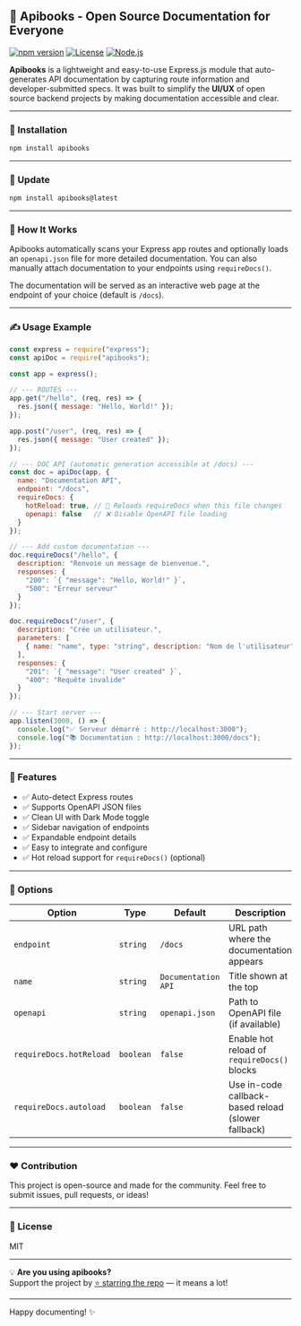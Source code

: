 ## 📘 Apibooks - Open Source Documentation for Everyone
[![npm version](https://img.shields.io/npm/v/apibooks.svg)](https://www.npmjs.com/package/apibooks)
[![License](https://img.shields.io/npm/l/apibooks)](LICENSE)
[![Node.js](https://img.shields.io/badge/Node.js-%3E=14.0.0-green)](https://nodejs.org/)

**Apibooks** is a lightweight and easy-to-use Express.js module that auto-generates API documentation by capturing route information and developer-submitted specs. It was built to simplify the **UI/UX** of open source backend projects by making documentation accessible and clear.

---

### 🚀 Installation

```bash
npm install apibooks
```

---

### 🔁 Update

```bash
npm install apibooks@latest
```

---

### 🧠 How It Works

Apibooks automatically scans your Express app routes and optionally loads an `openapi.json` file for more detailed documentation. You can also manually attach documentation to your endpoints using `requireDocs()`.

The documentation will be served as an interactive web page at the endpoint of your choice (default is `/docs`).

---

### ✍️ Usage Example

```js
const express = require("express");
const apiDoc = require("apibooks");

const app = express();

// --- ROUTES ---
app.get("/hello", (req, res) => {
  res.json({ message: "Hello, World!" });
});

app.post("/user", (req, res) => {
  res.json({ message: "User created" });
});

// --- DOC API (automatic generation accessible at /docs) ---
const doc = apiDoc(app, {
  name: "Documentation API",
  endpoint: "/docs",
  requireDocs: {
    hotReload: true, // 🚀 Reloads requireDocs when this file changes
    openapi: false   // ❌ Disable OpenAPI file loading
  }
});

// --- Add custom documentation ---
doc.requireDocs("/hello", {
  description: "Renvoie un message de bienvenue.",
  responses: {
    "200": `{ "message": "Hello, World!" }`,
    "500": "Erreur serveur"
  }
});

doc.requireDocs("/user", {
  description: "Crée un utilisateur.",
  parameters: [
    { name: "name", type: "string", description: "Nom de l'utilisateur" }
  ],
  responses: {
    "201": `{ "message": "User created" }`,
    "400": "Requête invalide"
  }
});

// --- Start server ---
app.listen(3000, () => {
  console.log("✅ Serveur démarré : http://localhost:3000");
  console.log("📚 Documentation : http://localhost:3000/docs");
});
```

---

### 📂 Features

- ✅ Auto-detect Express routes
- ✅ Supports OpenAPI JSON files
- ✅ Clean UI with Dark Mode toggle
- ✅ Sidebar navigation of endpoints
- ✅ Expandable endpoint details
- ✅ Easy to integrate and configure
- ✅ Hot reload support for `requireDocs()` (optional)

---

### 📌 Options

| Option                   | Type      | Default         | Description                                          |
|--------------------------|-----------|------------------|------------------------------------------------------|
| `endpoint`               | `string`  | `/docs`          | URL path where the documentation appears            |
| `name`                   | `string`  | `Documentation API` | Title shown at the top                        |
| `openapi`                | `string`  | `openapi.json`   | Path to OpenAPI file (if available)                 |
| `requireDocs.hotReload` | `boolean` | `false`          | Enable hot reload of `requireDocs()` blocks         |
| `requireDocs.autoload`  | `boolean` | `false`          | Use in-code callback-based reload (slower fallback) |

---

### ❤️ Contribution

This project is open-source and made for the community. Feel free to submit issues, pull requests, or ideas!

---

### 📃 License

MIT

---

💡 **Are you using apibooks?**  
Support the project by [⭐️ starring the repo](https://github.com/Aiglator/apibooks) — it means a lot!

---

Happy documenting! ✨


